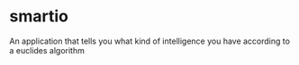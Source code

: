 # smartio
An application that tells you what kind of intelligence you have according to a euclides algorithm
